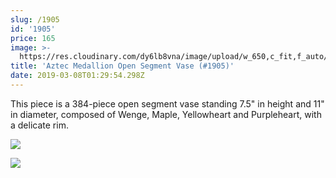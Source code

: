 ```yaml
---
slug: /1905
id: '1905'
price: 165
image: >-
  https://res.cloudinary.com/dy6lb8vna/image/upload/w_650,c_fit,f_auto/v1552008963/GB%20Bowlworks%20Gallery/1905a.jpg
title: 'Aztec Medallion Open Segment Vase (#1905)'
date: 2019-03-08T01:29:54.298Z
---
```

This piece is a 384-piece open segment vase standing 7.5" in height and 11" in diameter, composed of Wenge, Maple, Yellowheart and Purpleheart, with a delicate rim.

![](https://res.cloudinary.com/dy6lb8vna/image/upload/w_350,c_fit,f_auto/v1/GB%20Bowlworks%20Gallery/IMG_3725.jpg)

![](https://res.cloudinary.com/dy6lb8vna/image/upload/w_350,c_fit,f_auto/v1552009242/GB%20Bowlworks%20Gallery/IMG_3746.jpg)
